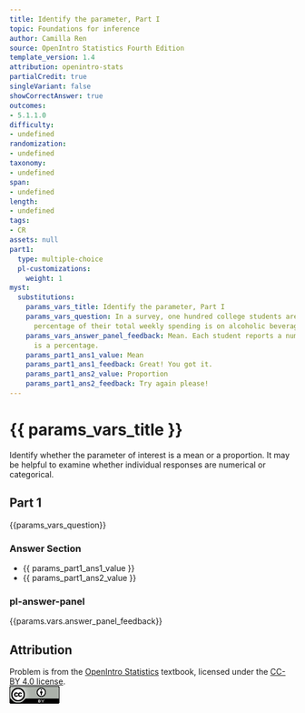 ```yaml
---
title: Identify the parameter, Part I
topic: Foundations for inference
author: Camilla Ren
source: OpenIntro Statistics Fourth Edition
template_version: 1.4
attribution: openintro-stats
partialCredit: true
singleVariant: false
showCorrectAnswer: true
outcomes:
- 5.1.1.0
difficulty:
- undefined
randomization:
- undefined
taxonomy:
- undefined
span:
- undefined
length:
- undefined
tags:
- CR
assets: null
part1:
  type: multiple-choice
  pl-customizations:
    weight: 1
myst:
  substitutions:
    params_vars_title: Identify the parameter, Part I
    params_vars_question: In a survey, one hundred college students are asked what
      percentage of their total weekly spending is on alcoholic beverages.
    params_vars_answer_panel_feedback: Mean. Each student reports a number, which
      is a percentage.
    params_part1_ans1_value: Mean
    params_part1_ans1_feedback: Great! You got it.
    params_part1_ans2_value: Proportion
    params_part1_ans2_feedback: Try again please!
---
```

# {{ params_vars_title }}
Identify whether the parameter of interest is a mean or a proportion.
It may be helpful to examine whether individual responses are numerical or categorical.

## Part 1

{{params_vars_question}}

### Answer Section

- {{ params_part1_ans1_value }}
- {{ params_part1_ans2_value }}

### pl-answer-panel

{{params.vars.answer_panel_feedback}}

## Attribution

Problem is from the [OpenIntro Statistics](https://openintro.org/book/os/) textbook, licensed under the [CC-BY 4.0 license](https://creativecommons.org/licenses/by/4.0/).<br>![Image representing the Creative Commons 4.0 BY license.](https://raw.githubusercontent.com/firasm/bits/master/by.png)